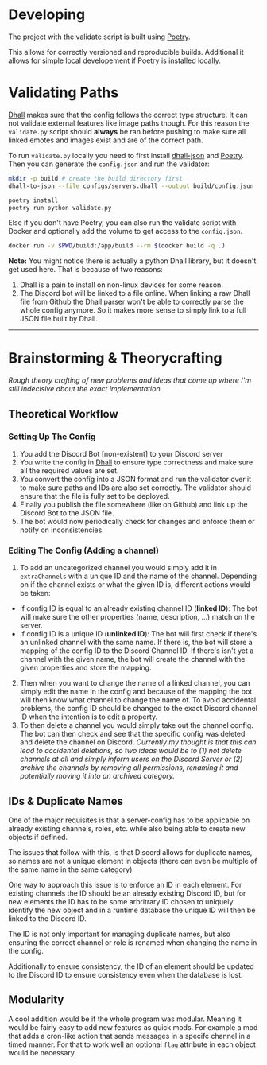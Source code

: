 # Developing
The project with the validate script is built using [Poetry](https://python-poetry.org/).

This allows for correctly versioned and reproducible builds. Additional it allows for simple
local developement if Poetry is installed locally.

# Validating Paths
[Dhall](https://dhall-lang.org/) makes sure that the config follows the correct type structure.
It can not validate external features like image paths though. For this
reason the `validate.py` script should **always** be ran before pushing to
make sure all linked emotes and images exist and are of the correct path.


To run `validate.py` locally you need to first install
[dhall-json](https://docs.dhall-lang.org/tutorials/Getting-started_Generate-JSON-or-YAML.html) and
[Poetry](https://python-poetry.org/). Then you can generate the `config.json` and run the validator:
```bash
mkdir -p build # create the build directory first
dhall-to-json --file configs/servers.dhall --output build/config.json

poetry install
poetry run python validate.py
```

Else if you don't have Poetry, you can also run the validate script
with Docker and optionally add the volume to get access to the `config.json`.
```bash
docker run -v $PWD/build:/app/build --rm $(docker build -q .)
```

**Note:** You might notice there is actually a python Dhall library, but it doesn't get used here.
That is because of two reasons:
1. Dhall is a pain to install on non-linux devices for some reason.
2. The Discord bot will be linked to a file online. When linking a raw Dhall file from
Github the Dhall parser won't be able to correctly parse the whole config anymore. So it
makes more sense to simply link to a full JSON file built by Dhall.

---

# Brainstorming & Theorycrafting
*Rough theory crafting of new problems and ideas that come up where I'm still indecisive
about the exact implementation.*

## Theoretical Workflow
### Setting Up The Config
1. You add the Discord Bot [non-existent] to your Discord server
2. You write the config in [Dhall](https://dhall-lang.org/) to ensure type correctness and make sure
all the required values are set.
3. You convert the config into a JSON format and run the validator over it to make sure paths and IDs
are also set correctly. The validator should ensure that the file is fully set to be deployed.
4. Finally you publish the file somewhere (like on Github) and link up the Discord Bot to the JSON file.
5. The bot would now periodically check for changes and enforce them or notify on inconsistencies.

### Editing The Config (Adding a channel)
1. To add an uncategorized channel you would simply add it in `extraChannels` with a unique ID and
the name of the channel. Depending on if the channel exists or what the given ID is, different actions
would be taken:
  - If config ID is equal to an already existing channel ID (**linked ID**): The bot will make sure the
  other properties (name, description, ...) match on the server.
  - If config ID is a unique ID (**unlinked ID**): The bot will first check if there's an unlinked channel
  with the same name. If there is, the bot will store a mapping of the config ID to the Discord Channel ID.
  If there's isn't yet a channel with the given name, the bot will create the channel with the given
  properties and store the mapping.
2. Then when you want to change the name of a linked channel, you can simply edit the name in the config
and because of the mapping the bot will then know what channel to change the name of. To avoid accidental
problems, the config ID should be changed to the exact Discord channel ID when the intention is to edit a
property.
3. To then delete a channel you would simply take out the channel config. The bot can then check and see that
the specific config was deleted and delete the channel on Discord. *Currently my thought is that this can lead
to accidental deletions, so two ideas would be to (1) not delete channels at all and simply inform users on
the Discord Server or (2) archive the channels by removing all permissions, renaming it and potentially moving it
into an archived category.*

## IDs & Duplicate Names
One of the major requisites is that a server-config has to be applicable on already
existing channels, roles, etc. while also being able to create new objects if defined.

The issues that follow with this, is that Discord allows for duplicate names, so names
are not a unique element in objects (there can even be multiple of the same name in the
same category).

One way to approach this issue is to enforce an ID in each element. For existing channels
the ID should be an already existing Discord ID, but for new elements the ID has to be some
arbritrary ID chosen to uniquely identify the new object and in a runtime database the
unique ID will then be linked to the Discord ID.

The ID is not only important for managing duplicate names, but also ensuring the correct
channel or role is renamed when changing the name in the config.

Additionally to ensure consistency, the ID of an element should be updated to the Discord ID
to ensure consistency even when the database is lost.

## Modularity
A cool addition would be if the whole program was modular. Meaning it would be fairly
easy to add new features as quick mods. For example a mod that adds a cron-like action that sends
messages in a specifc channel in a timed manner. For that to work well an optional `flag` attribute
in each object would be necessary.
